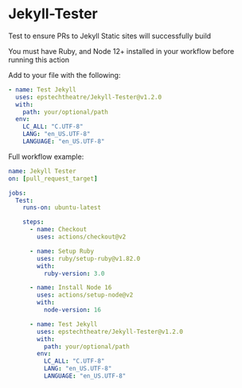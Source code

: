 # Jekyll-Tester
Test to ensure PRs to Jekyll Static sites will successfully build

You must have Ruby, and Node 12+ installed in your workflow before running this action

Add to your file with the following:
```yml
- name: Test Jekyll
  uses: epstechtheatre/Jekyll-Tester@v1.2.0
  with:
    path: your/optional/path
  env:
    LC_ALL: "C.UTF-8"
    LANG: "en_US.UTF-8"
    LANGUAGE: "en_US.UTF-8"
```

Full workflow example:
```yml
name: Jekyll Tester
on: [pull_request_target]

jobs:
  Test:
    runs-on: ubuntu-latest

    steps:
      - name: Checkout
        uses: actions/checkout@v2

      - name: Setup Ruby
        uses: ruby/setup-ruby@v1.82.0
        with:
          ruby-version: 3.0

      - name: Install Node 16
        uses: actions/setup-node@v2
        with:
          node-version: 16

      - name: Test Jekyll
        uses: epstechtheatre/Jekyll-Tester@v1.2.0
        with:
          path: your/optional/path
        env:
          LC_ALL: "C.UTF-8"
          LANG: "en_US.UTF-8"
          LANGUAGE: "en_US.UTF-8"

```
